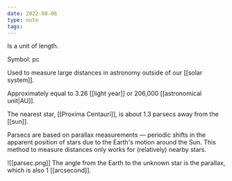```yaml
---
date: 2022-08-06
type: note
tags: 
---
```


Is a unit of length.

Symbol: pc

Used to measure large distances in astronomy outside of our [[solar system]].

Approximately equal to 3.26 [[light year]] or 206,000 [[astronomical unit|AU]].

The nearest star, [[Proxima Centauri]], is about 1.3 parsecs away from the [[sun]].

Parsecs are based on parallax measurements — periodic shifts in the apparent position of stars due to the Earth's motion around the Sun. This method to measure distances only works for (relatively) nearby stars.

![[parsec.png]]
The angle from the Earth to the unknown star is the parallax, which is also 1 [[arcsecond]].
